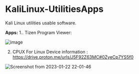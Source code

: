 # KaliLinux-UtilitiesApps
Kali Linux utilities usable software.

<b>Apps:</b>
1.. Tizen Program Viewer:

![image](https://user-images.githubusercontent.com/120317751/213930021-5894d498-7ec7-49bc-b150-56aa6008047a.png)




2. CPUX For Linux Device information : https://drive.proton.me/urls/J5F92Z63MC#0ZyeCp7YS5f0


![Screenshot from 2023-01-22 22-01-46](https://user-images.githubusercontent.com/120317751/213927542-f777f2d2-45a0-482b-99e4-01d8eb775f23.png)




